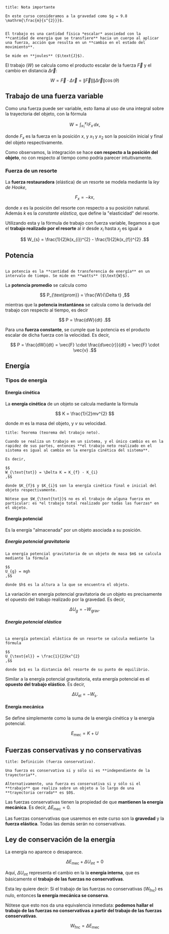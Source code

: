 ```ad-important
title: Nota importante

En este curso consideramos a la gravedad como $g = 9.8 \mathrm{\frac{m}{s^{2}}}$.

```

```ad-definition

El trabajo es una cantidad física *escalar* asociedad con la **cantidad de energía que se transfiere** hacia un cuerpo al aplicar una fuerza, acción que resulta en un **cambio en el estado del movimiento**.

Se mide en **joules** ($\text{J}$).

```

El trabajo ($W$) se calcula como el producto escalar de la fuerza $\vec{F}$ y el cambio en distancia $\Delta \vec{r}$:

$$
W = \vec{F} \cdot \Delta \vec{r} = \lVert \vec{F} \rVert \lVert \Delta \vec{r} \rVert \cos(\theta)
$$

## Trabajo de una fuerza variable

Como una fuerza puede ser variable, esto llama al uso de una integral sobre la trayectoria del objeto, con la fórmula

$$
W = \int_{x_{1}}^{x_{2}} F_{x} \, dx
,$$

donde $F_{x}$ es la fuerza en la posición $x$, y $x_{1}$ y $x_{2}$ son la posición inicial y final del objeto respectivamente.

Como observamos, la integración se hace **con respecto a la posición del objeto**, no con respecto al tiempo como podría parecer intuitivamente.

### Fuerza de un resorte

La **fuerza restauradora** (elástica) de un resorte se modela mediante la *ley de Hooke*,

$$
F_{x} = -kx
,$$

donde $x$ es la posición del resorte con respecto a su posición natural. Además $k$ es la *constante elástica*, que define la "elasticidad" del resorte.

Utilizando esta y la fórmula de trabajo con fuerza variable, llegamos a que el **trabajo realizado por el resorte** al ir desde $x_{i}$ hasta $x_{j}$ es igual a

$$
W_{s} = \frac{1}{2}k(x_{i})^{2} - \frac{1}{2}k(x_{f})^{2}
.$$

## Potencia

```ad-definition

La potencia es la **cantidad de transferencia de energía** en un intervalo de tiempo. Se mide en **watts** ($\text{W}$).

```

La **potencia promedio** se calcula como

$$
P_{\text{prom}} = \frac{W}{\Delta t}
,$$

mientras que la **potencia instantánea** se calcula como la derivada del trabajo con respecto al tiempo, es decir

$$
P = \frac{dW}{dt}
.$$

Para una **fuerza constante**, se cumple que la potencia es el producto escalar de dicha fuerza con la velocidad. Es decir,

$$
P = \frac{dW}{dt} = \vec{F} \cdot \frac{d\vec{r}}{dt} = \vec{F} \cdot \vec{v}
.$$

## Energía

### Tipos de energía

#### Energía cinética

La **energía cinética** de un objeto se calcula mediante la fórmula

$$
K = \frac{1}{2}mv^{2}
$$

donde $m$ es la masa del objeto, y $v$ su velocidad.

```ad-theorem
title: Teorema (teorema del trabajo neto).

Cuando se realiza un trabajo en un sistema, y el único cambio es en la rapidez de sus partes, entonces **el trabajo neto realizado en el sistema es igual al cambio en la energía cinética del sistema**.

Es decir,

$$
W_{\text{tot}} = \Delta K = K_{f} - K_{i}
,$$

donde $K_{f}$ y $K_{i}$ son la energía cinética final e inicial del objeto respectivamente.

Nótese que $W_{\text{tot}}$ no es el trabajo de alguna fuerza en particular: es *el trabajo total realizado por todas las fuerzas* en el objeto.

```

#### Energía potencial

Es la energía "almacenada" por un objeto asociada a su posición.

##### Energía potencial gravitatoria

```ad-definition
La energía potencial gravitatoria de un objeto de masa $m$ se calcula mediante la fórmula

$$
U_{g} = mgh
,$$

donde $h$ es la altura a la que se encuentra el objeto.

```

La variación en energía potencial gravitatoria de un objeto es precisamente el opuesto del trabajo realizado por la gravedad. Es decir,

$$
\Delta U_{g} = -W_{\text{grav}}
.$$

##### Energía potencial elástica

```ad-definition

La energía potencial elástica de un resorte se calcula mediante la fórmula

$$
U_{\text{el}} = \frac{1}{2}kx^{2}
,$$

donde $x$ es la distancia del resorte de su punto de equilibrio.
```

Similar a la energía potencial gravitatoria, esta energía potencial es el **opuesto del trabajo elástico**. Es decir,

$$
\Delta U_{\text{el}} = - W_{\text{s}}
.$$


#### Energía mecánica

Se define simplemente como la suma de la energía cinética y la energía potencial.

$$
E_{\text{mec}} = K + U
$$

## Fuerzas conservativas y no conservativas

```ad-definition
title: Definición (fuerza conservativa).

Una fuerza es conservativa si y sólo si es **independiente de la trayectoria**.

Alternativamente, una fuerza es conservativa si y sólo si el **trabajo** que realiza sobre un objeto a lo largo de una **trayectoria cerrada** es $0$.

```

Las fuerzas conservativas tienen la propiedad de que **mantienen la energía mecánica**. Es decir, $\Delta E_{\text{mec}} = 0$.

Las fuerzas conservativas que usaremos en este curso son la **gravedad** y la **fuerza elástica**. Todas las demás serán no conservativas.

## Ley de conservación de la energía

La energía no aparece o desaparece.

$$
\Delta E_{\text{mec}} + \Delta U_{\text{int}} = 0
$$

Aquí, $\Delta U_{\text{int}}$ representa el cambio en la la **energía interna**, que es básicamente el **trabajo de las fuerzas no conservativas**.

Esta ley quiere decir: Si el trabajo de las fuerzas no conservativas ($W_{\text{fnc}}$) es nulo, entonces **la energía mecánica se conserva**.

Nótese que esto nos da una equivalencia inmediata: **podemos hallar el trabajo de las fuerzas no conservativas a partir del trabajo de las fuerzas conservativas**.

$$
W_{\text{fnc}} = \Delta E_{\text{mec}}
$$
